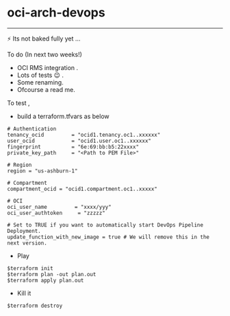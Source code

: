 # oci-arch-devops

--------
⚡ Its not baked fully yet ...

To do (In next two weeks!)

- OCI RMS integration .
- Lots of tests 😉 .
- Some renaming.
- Ofcourse a read me.

To test ,

- build a terraform.tfvars as below 

```
# Authentication
tenancy_ocid         = "ocid1.tenancy.oc1..xxxxxx"
user_ocid            = "ocid1.user.oc1..xxxxxx"
fingerprint          = "6e:69:bb:b5:22xxxx"
private_key_path     = "<Path to PEM File>"

# Region
region = "us-ashburn-1"

# Compartment
compartment_ocid = "ocid1.compartment.oc1..xxxxx"

# OCI  
oci_user_name         = "xxxx/yyy"
oci_user_authtoken     = "zzzzz"

# Set to TRUE if you want to automatically start DevOps Pipeline Deployment.
update_function_with_new_image = true # We will remove this in the next version.

```

- Play 

```
$terraform init
$terraform plan -out plan.out
$terraform apply plan.out
```
- Kill it 

```
$terraform destroy
```